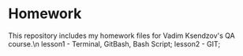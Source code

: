 # Homework
This repository includes my homework files for Vadim Ksendzov's QA course.\n
lesson1 - Terminal, GitBash, Bash Script;
lesson2 - GIT;
